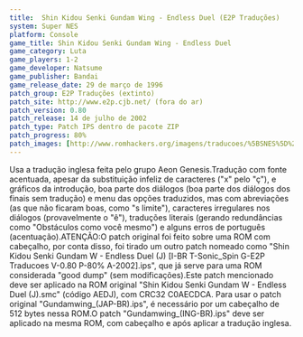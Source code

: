 ```yaml
---
title:  Shin Kidou Senki Gundam Wing - Endless Duel (E2P Traduções)
system: Super NES
platform: Console
game_title: Shin Kidou Senki Gundam Wing - Endless Duel
game_category: Luta
game_players: 1-2
game_developer: Natsume
game_publisher: Bandai
game_release_date: 29 de março de 1996
patch_group: E2P Traduções (extinto)
patch_site: http://www.e2p.cjb.net/ (fora do ar)
patch_version: 0.80
patch_release: 14 de julho de 2002
patch_type: Patch IPS dentro de pacote ZIP
patch_progress: 80%
patch_images: [http://www.romhackers.org/imagens/traducoes/%5BSNES%5D%20Shin%20Kidou%20Senki%20Gundam%20Wing%20-%20Endless%20Duel%20-%20E2P%20Traducoes%20-%201.png,http://www.romhackers.org/imagens/traducoes/%5BSNES%5D%20Shin%20Kidou%20Senki%20Gundam%20Wing%20-%20Endless%20Duel%20-%20E2P%20Traducoes%20-%202.png,http://www.romhackers.org/imagens/traducoes/%5BSNES%5D%20Shin%20Kidou%20Senki%20Gundam%20Wing%20-%20Endless%20Duel%20-%20E2P%20Traducoes%20-%203.png]
---
```

Usa a tradução inglesa feita pelo grupo Aeon Genesis.Tradução com fonte acentuada, apesar da substituição infeliz de caracteres ("x" pelo "ç"), e gráficos da introdução, boa parte dos diálogos (boa parte dos diálogos dos finais sem tradução) e menu das opções traduzidos, mas com abreviações (as que não ficaram boas, como "s limite"), caracteres irregulares nos diálogos (provavelmente o "ê"), traduções literais (gerando redundâncias como "Obstáculos como você mesmo") e alguns erros de português (acentuação).ATENÇÃO:O patch original foi feito sobre uma ROM com cabeçalho, por conta disso, foi tirado um outro patch nomeado como "Shin Kidou Senki Gundam W - Endless Duel (J) [I-BR T-Sonic_Spin G-E2P Traducoes V-0.80 P-80% A-2002].ips", que já serve para uma ROM considerada "good dump" (sem modificações).Este patch mencionado deve ser aplicado na ROM original "Shin Kidou Senki Gundam W - Endless Duel (J).smc" (código AEDJ), com CRC32 C0AECDCA. Para usar o patch original "Gundamwing_(JAP-BR).ips", é necessário por um cabeçalho de 512 bytes nessa ROM.O patch "Gundamwing_(ING-BR).ips" deve ser aplicado na mesma ROM, com cabeçalho e após aplicar a tradução inglesa.